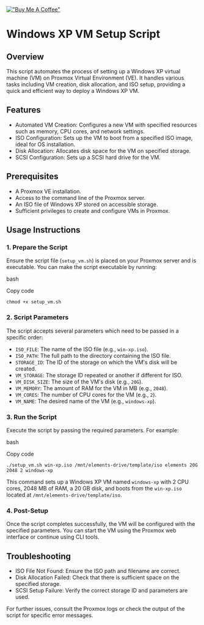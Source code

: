 [!["Buy Me A Coffee"](https://www.buymeacoffee.com/assets/img/custom_images/orange_img.png)](https://buymeacoffee.com/detperalta)

Windows XP VM Setup Script
==========================

Overview
--------

This script automates the process of setting up a Windows XP virtual machine (VM) on Proxmox Virtual Environment (VE). It handles various tasks including VM creation, disk allocation, and ISO setup, providing a quick and efficient way to deploy a Windows XP VM.

Features
--------

-   Automated VM Creation: Configures a new VM with specified resources such as memory, CPU cores, and network settings.
-   ISO Configuration: Sets up the VM to boot from a specified ISO image, ideal for OS installation.
-   Disk Allocation: Allocates disk space for the VM on specified storage.
-   SCSI Configuration: Sets up a SCSI hard drive for the VM.

Prerequisites
-------------

-   A Proxmox VE installation.
-   Access to the command line of the Proxmox server.
-   An ISO file of Windows XP stored on accessible storage.
-   Sufficient privileges to create and configure VMs in Proxmox.

Usage Instructions
------------------

### 1\. Prepare the Script

Ensure the script file (`setup_vm.sh`) is placed on your Proxmox server and is executable. You can make the script executable by running:

bash

Copy code

`chmod +x setup_vm.sh`

### 2\. Script Parameters

The script accepts several parameters which need to be passed in a specific order:

-   `ISO_FILE`: The name of the ISO file (e.g., `win-xp.iso`).
-   `ISO_PATH`: The full path to the directory containing the ISO file.
-   `STORAGE_ID`: The ID of the storage on which the VM's disk will be created.
-   `VM_STORAGE`: The storage ID repeated or another if different for ISO.
-   `VM_DISK_SIZE`: The size of the VM's disk (e.g., `20G`).
-   `VM_MEMORY`: The amount of RAM for the VM in MB (e.g., `2048`).
-   `VM_CORES`: The number of CPU cores for the VM (e.g., `2`).
-   `VM_NAME`: The desired name of the VM (e.g., `windows-xp`).

### 3\. Run the Script

Execute the script by passing the required parameters. For example:

bash

Copy code

`./setup_vm.sh win-xp.iso /mnt/elements-drive/template/iso elements 20G 2048 2 windows-xp`

This command sets up a Windows XP VM named `windows-xp` with 2 CPU cores, 2048 MB of RAM, a 20 GB disk, and boots from the `win-xp.iso` located at `/mnt/elements-drive/template/iso`.

### 4\. Post-Setup

Once the script completes successfully, the VM will be configured with the specified parameters. You can start the VM using the Proxmox web interface or continue using CLI tools.

Troubleshooting
---------------

-   ISO File Not Found: Ensure the ISO path and filename are correct.
-   Disk Allocation Failed: Check that there is sufficient space on the specified storage.
-   SCSI Setup Failure: Verify the correct storage ID and parameters are used.

For further issues, consult the Proxmox logs or check the output of the script for specific error messages.
